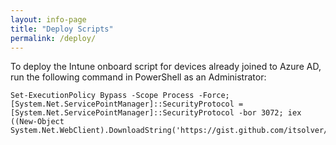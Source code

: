 ```yaml
---
layout: info-page
title: "Deploy Scripts"
permalink: /deploy/
---
```


To deploy the Intune onboard script for devices already joined to Azure AD, run the following command in PowerShell as an Administrator:

```
Set-ExecutionPolicy Bypass -Scope Process -Force; [System.Net.ServicePointManager]::SecurityProtocol = [System.Net.ServicePointManager]::SecurityProtocol -bor 3072; iex ((New-Object System.Net.WebClient).DownloadString('https://gist.github.com/itsolver/f55bf83fcf11181dd6ad88c2de02a5f4/raw'))
```
